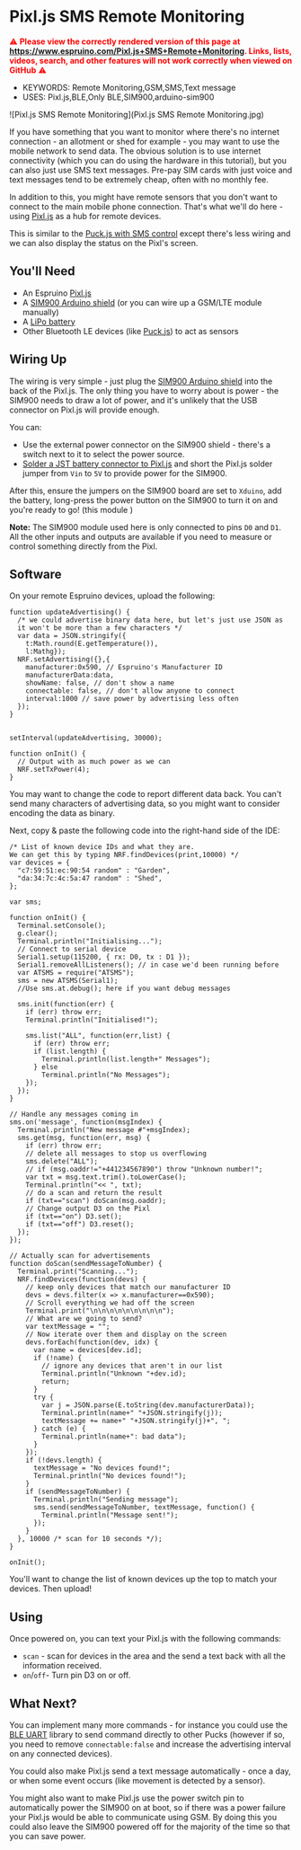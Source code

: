 <!--- Copyright (c) 2018 Gordon Williams, Pur3 Ltd. See the file LICENSE for copying permission. -->
Pixl.js SMS Remote Monitoring
=============================

<span style="color:red">:warning: **Please view the correctly rendered version of this page at https://www.espruino.com/Pixl.js+SMS+Remote+Monitoring. Links, lists, videos, search, and other features will not work correctly when viewed on GitHub** :warning:</span>

* KEYWORDS: Remote Monitoring,GSM,SMS,Text message
* USES: Pixl.js,BLE,Only BLE,SIM900,arduino-sim900

![Pixl.js SMS Remote Monitoring](Pixl.js SMS Remote Monitoring.jpg)

If you have something that you want to monitor where there's no internet
connection - an allotment or shed for example - you may want to use the
mobile network to send data. The obvious solution is to use internet
connectivity (which you can do using the hardware in this tutorial), but
you can also just use SMS text messages. Pre-pay SIM cards with just voice
and text messages tend to be extremely cheap, often with no monthly fee.

In addition to this, you might have remote sensors that you don't want to
connect to the main mobile phone connection. That's what we'll do here -
using [Pixl.js](/Pixl.js) as a hub for remote devices.

This is similar to the [Puck.js with SMS control](/Puck.js+SMS) except there's
less wiring and we can also display the status on the Pixl's screen.

You'll Need
----------

* An Espruino [Pixl.js](/Pixl.js)
* A [SIM900 Arduino shield](/arduino-sim900) (or you can wire up a GSM/LTE module manually)
* A [LiPo battery](/Battery)
* Other Bluetooth LE devices (like [Puck.js](/Puck.js)) to act as sensors

Wiring Up
--------

The wiring is very simple - just plug the [SIM900 Arduino shield](/arduino-sim900)
into the back of the Pixl.js. The only thing you have to worry about is power - the
SIM900 needs to draw a lot of power, and it's unlikely that the USB connector on
Pixl.js will provide enough.

You can:

* Use the external power connector on the SIM900 shield - there's a switch next
to it to select the power source.
* [Solder a JST battery connector to Pixl.js](/Pixl.js#powering) and short the
 Pixl.js solder jumper from `Vin` to `5V` to provide power for the SIM900.

After this, ensure the jumpers on the SIM900 board are set to `Xduino`, add
the battery, long-press the power button on the SIM900 to turn it on and
you're ready to go! (this module )

**Note:** The SIM900 module used here is only connected to pins `D0` and `D1`.
All the other inputs and outputs are available if you need to measure or
control something directly from the Pixl.


Software
--------

On your remote Espruino devices, upload the following:

```
function updateAdvertising() {
  /* we could advertise binary data here, but let's just use JSON as
  it won't be more than a few characters */
  var data = JSON.stringify({
    t:Math.round(E.getTemperature()),
    l:Mathg});
  NRF.setAdvertising({},{
    manufacturer:0x590, // Espruino's Manufacturer ID
    manufacturerData:data,
    showName: false, // don't show a name
    connectable: false, // don't allow anyone to connect
    interval:1000 // save power by advertising less often
  });
}


setInterval(updateAdvertising, 30000);

function onInit() {
  // Output with as much power as we can
  NRF.setTxPower(4);
}
```

You may want to change the code to report different data back. You can't send
many characters of advertising data, so you might want to consider encoding
the data as binary.

Next, copy & paste the following code into the right-hand side of the IDE:

```
/* List of known device IDs and what they are.
We can get this by typing NRF.findDevices(print,10000) */
var devices = {
  "c7:59:51:ec:90:54 random" : "Garden",
  "da:34:7c:4c:5a:47 random" : "Shed",
};

var sms;

function onInit() {
  Terminal.setConsole();
  g.clear();
  Terminal.println("Initialising...");
  // Connect to serial device  
  Serial1.setup(115200, { rx: D0, tx : D1 });
  Serial1.removeAllListeners(); // in case we'd been running before
  var ATSMS = require("ATSMS");
  sms = new ATSMS(Serial1);
  //Use sms.at.debug(); here if you want debug messages

  sms.init(function(err) {
    if (err) throw err;
    Terminal.println("Initialised!");

    sms.list("ALL", function(err,list) {
      if (err) throw err;
      if (list.length) {
        Terminal.println(list.length+" Messages");
      } else
        Terminal.println("No Messages");
    });
  });
}

// Handle any messages coming in
sms.on('message', function(msgIndex) {
  Terminal.println("New message #"+msgIndex);
  sms.get(msg, function(err, msg) {
    if (err) throw err;
    // delete all messages to stop us overflowing
    sms.delete("ALL");
    // if (msg.oaddr!="+441234567890") throw "Unknown number!";
    var txt = msg.text.trim().toLowerCase();
    Terminal.println("<< ", txt);
    // do a scan and return the result
    if (txt=="scan") doScan(msg.oaddr);
    // Change output D3 on the Pixl
    if (txt=="on") D3.set();
    if (txt=="off") D3.reset();
  });
});

// Actually scan for advertisements
function doScan(sendMessageToNumber) {
  Terminal.print("Scanning...");
  NRF.findDevices(function(devs) {
    // keep only devices that match our manufacturer ID
    devs = devs.filter(x => x.manufacturer==0x590);
    // Scroll everything we had off the screen
    Terminal.print("\n\n\n\n\n\n\n\n\n");
    // What are we going to send?
    var textMessage = "";
    // Now iterate over them and display on the screen    
    devs.forEach(function(dev, idx) {
      var name = devices[dev.id];
      if (!name) {
        // ignore any devices that aren't in our list
        Terminal.println("Unknown "+dev.id);
        return;
      }
      try {        
        var j = JSON.parse(E.toString(dev.manufacturerData));
        Terminal.println(name+" "+JSON.stringify(j));
        textMessage += name+" "+JSON.stringify(j)+", ";
      } catch (e) {
        Terminal.println(name+": bad data");
      }
    });
    if (!devs.length) {
      textMessage = "No devices found!";
      Terminal.println("No devices found!");
    }
    if (sendMessageToNumber) {
      Terminal.println("Sending message");
      sms.send(sendMessageToNumber, textMessage, function() {
        Terminal.println("Message sent!");
      });
    }
  }, 10000 /* scan for 10 seconds */);
}

onInit();
```

You'll want to change the list of known devices up the top to match
your devices. Then upload!

Using
-----

Once powered on, you can text your Pixl.js with the following commands:

* `scan` - scan for devices in the area and the send a text back with all
the information received.
* `on`/`off`- Turn pin D3 on or off.

What Next?
----------

You can implement many more commands - for instance you could use the [BLE UART](/Puck.js+BLE+UART)
library to send command directly to other Pucks (however if so, you need to remove
`connectable:false` and increase the advertising interval on any connected devices).

You could also make Pixl.js send a text message automatically - once a day,
or when some event occurs (like movement is detected by a sensor).

You might also want to make Pixl.js use the power switch pin to automatically
power the SIM900 on at boot, so if there was a power failure your Pixl.js
would be able to communicate using GSM. By doing this you could also leave
the SIM900 powered off for the majority of the time so that you can save
power.
